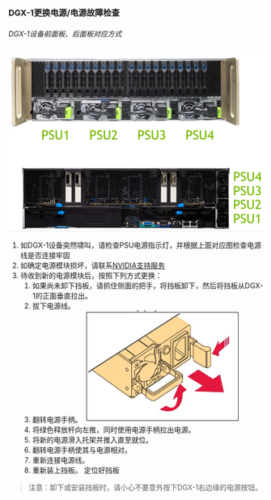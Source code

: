 ### DGX-1更换电源/电源故障检查

###### DGX-1设备前面板、后面板对应方式
![](img/psu-identification.png)

1. 如DGX-1设备突然啸叫，请检查PSU电源指示灯，并根据上面对应图检查电源线是否连接牢固
2. 如确定电源模块损坏，请联系[NVIDIA支持服务](esp.md)
3. 待收到新的电源模块后，按照下列方式更换：
   1. 如果尚未卸下挡板，请抓住侧面的把手，将挡板卸下，然后将挡板从DGX-1的正面垂直拉出。
   2. 拔下电源线。
   3. 翻转电源手柄。
   ![](img/psu-removal.jpg)
   4. 将绿色释放杆向左推，同时使用电源手柄拉出电源。
   5. 将新的电源滑入托架并推入直至就位。
   6. 翻转电源手柄使其与电源相对。
   7. 重新连接电源线。
   8. 重新装上挡板。 定位好挡板
> 注意：卸下或安装挡板时，请小心不要意外按下DGX-1右边缘的电源按钮。


